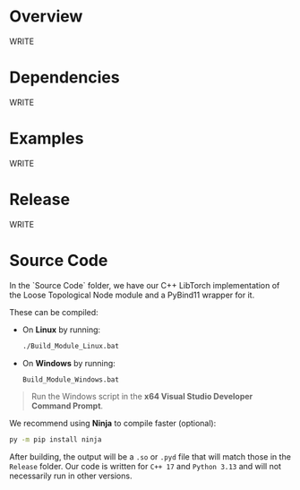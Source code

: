 <h1>Overview</h1>
WRITE

<h1>Dependencies</h1>
WRITE

<h1>Examples</h1>
WRITE

<h1>Release</h1>
WRITE

<h1>Source Code</h1>
In the `Source Code` folder, we have our C++ LibTorch implementation of the Loose Topological Node module and a PyBind11 wrapper for it.

These can be compiled:

- On **Linux** by running:

    ```bash
    ./Build_Module_Linux.bat
    ```

- On **Windows** by running:

    ```bat
    Build_Module_Windows.bat
    ```

> Run the Windows script in the **x64 Visual Studio Developer Command Prompt**.

We recommend using **Ninja** to compile faster (optional):

```bash
py -m pip install ninja
```

After building, the output will be a `.so` or `.pyd` file that will match those in the `Release` folder. Our code is written for `C++ 17` and `Python 3.13` and will not necessarily run in other versions.
